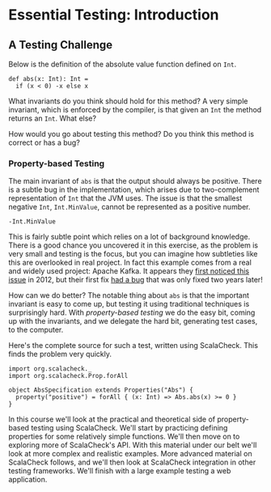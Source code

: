 # Essential Testing: Introduction

## A Testing Challenge

Below is the definition of the absolute value function defined on `Int`.

```tut:silent:book
def abs(x: Int): Int =
  if (x < 0) -x else x
```

What invariants do you think should hold for this method? A very simple invariant, which is enforced by the compiler, is that given an `Int` the method returns an `Int`. What else?

How would you go about testing this method? Do you think this method is correct or has a bug?

### Property-based Testing

The main invariant of `abs` is that the output should always be positive. There is a subtle bug in the implementation, which arises due to two-complement representation of `Int` that the JVM uses. The issue is that the smallest negative `Int`, `Int.MinValue`, cannot be represented as a positive number.

```tut:book:
-Int.MinValue
```

This is fairly subtle point which relies on a lot of background knowledge. There is a good chance you uncovered it in this exercise, as the problem is very small and testing is the focus, but you can imagine how subtleties like this are overlooked in real project. In fact this example comes from a real and widely used project: Apache Kafka. It appears they [first noticed this issue][abs-introduced] in 2012, but their first fix [had a bug][kafka-1469] that was only fixed two years later!

[abs-introduced]: https://github.com/apache/kafka/commit/d1a22b2e3b59c2cf00adabd75d29ddd53938bacb
[kafka-1469]: https://issues.apache.org/jira/browse/KAFKA-1469

How can we do better? The notable thing about `abs` is that the important invariant is easy to come up, but testing it using traditional techniques is surprisingly hard. With *property-based testing* we do the easy bit, coming up with the invariants, and we delegate the hard bit, generating test cases, to the computer.

Here's the complete source for such a test, written using ScalaCheck. This finds the problem very quickly.

```tut:silent:book
import org.scalacheck._
import org.scalacheck.Prop.forAll

object AbsSpecification extends Properties("Abs") {
  property("positive") = forAll { (x: Int) => Abs.abs(x) >= 0 }
}
```

In this course we'll look at the practical and theoretical side of property-based testing using ScalaCheck. We'll start by practicing defining properties for some relatively simple functions. We'll then move on to exploring more of ScalaCheck's API. With this material under our belt we'll look at more complex and realistic examples. More advanced material on ScalaCheck follows, and we'll then look at ScalaCheck integration in other testing frameworks. We'll finish with a large example testing a web application.
